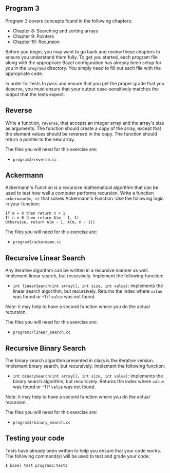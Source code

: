 Program 3
---------
Program 3 covers concepts found in the following chapters:

- Chapter 8: Searching and sorting arrays
- Chapter 9: Pointers
- Chapter 19: Recursion

Before you begin, you may want to go back and review these chapters to ensure you understand them
fully. To get you started, each program file along with the appropriate Bazel configuration has
already been setup for you in the `program3` directory. You simply need to fill out each file with
the appropriate code.

In order for tests to pass and ensure that you get the proper grade that you deserve, you must
ensure that your output case-sensitively matches the output that the tests expect.

Reverse
-------
Write a function, `reverse`, that accepts an integer array and the array's size as arguments. The
function should create a copy of the array, except that the element values should be reversed in the
copy. The function should return a pointer to the new array.

The files you will need for this exercise are:

- `program3/reverse.cc`

Ackermann
---------
Ackermann's Function is a recursive mathematical algorithm that can be used to test how well a
computer performs recursion. Write a function `ackermann(m, n)` that solves Ackermann's Function.
Use the following logic in your function:

    If m = 0 then return n + 1
    If n = 0 then return A(m - 1, 1)
    Otherwise, return A(m - 1, A(m, n - 1))

The files you will need for this exercise are:

- `program3/ackermann.cc`

Recursive Linear Search
-----------------------
Any iterative algorithm can be written in a recursive manner as well. Implement linear search, but
recursively. Implement the following function:

- `int linearSearch(int array[], int size, int value)`: implements the linear search algorithm, but
  recursively. Returns the index where `value` was found or -1 if `value` was not found.

Note: it may help to have a second function where you do the actual recursion.

The files you will need for this exercise are:

- `program3/linear_search.cc`

Recursive Binary Search
-----------------------
The binary search algorithm presented in class is the iterative version. Implement binary search,
but recursively. Implement the following function:

- `int binarySearch(int array[], int size, int value)`: implements the binary search algorithm, but
  recursively. Returns the index where `value` was found or -1 if `value` was not found.

Note: it may help to have a second function where you do the actual recursion.

The files you will need for this exercise are:

- `program3/binary_search.cc`

Testing your code
-----------------
Tests have already been written to help you ensure that your code works. The following command(s)
will be used to test and grade your code:

    $ bazel test program3:tests

